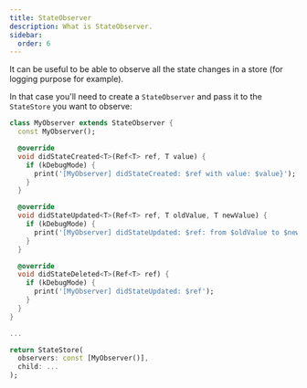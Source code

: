 ```yaml
---
title: StateObserver
description: What is StateObserver.
sidebar:
  order: 6
---
```


It can be useful to be able to observe all the state changes in a store (for logging purpose for example).

In that case you'll need to create a `StateObserver` and pass it to the `StateStore` you want to observe:

```dart
class MyObserver extends StateObserver {
  const MyObserver();

  @override
  void didStateCreated<T>(Ref<T> ref, T value) {
    if (kDebugMode) {
      print('[MyObserver] didStateCreated: $ref with value: $value}');
    }
  }

  @override
  void didStateUpdated<T>(Ref<T> ref, T oldValue, T newValue) {
    if (kDebugMode) {
      print('[MyObserver] didStateUpdated: $ref: from $oldValue to $newValue');
    }
  }

  @override
  void didStateDeleted<T>(Ref<T> ref) {
    if (kDebugMode) {
      print('[MyObserver] didStateUpdated: $ref');
    }
  }
}

...

return StateStore(
  observers: const [MyObserver()],
  child: ...
);
```

